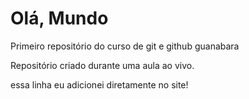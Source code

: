 # Olá, Mundo
 Primeiro repositório do curso de git e github guanabara

 Repositório criado durante uma aula ao vivo.

 essa linha eu adicionei diretamente no site!
